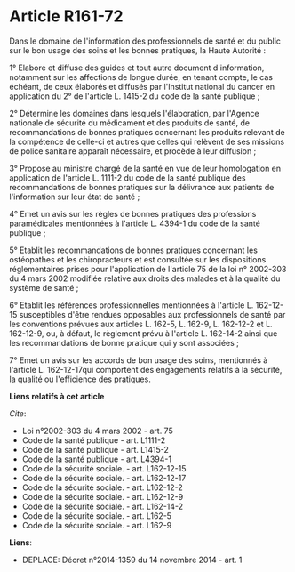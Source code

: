 # Article R161-72

Dans le domaine de l'information des professionnels de santé et du public sur le bon usage des soins et les bonnes pratiques,
la Haute Autorité : 

1° Elabore et diffuse des guides et tout autre document d'information, notamment sur les affections de longue durée, en
tenant compte, le cas échéant, de ceux élaborés et diffusés par l'Institut national du cancer en application du 2° de
l'article L. 1415-2 du code de la santé publique ; 

2° Détermine les domaines dans lesquels l'élaboration, par l'Agence nationale de sécurité du médicament et des produits de
santé, de recommandations de bonnes pratiques concernant les produits relevant de la compétence de celle-ci et autres que
celles qui relèvent de ses missions de police sanitaire apparaît nécessaire, et procède à leur diffusion ; 

3° Propose au ministre chargé de la santé en vue de leur homologation en application de l'article L. 1111-2 du code de la
santé publique des recommandations de bonnes pratiques sur la délivrance aux patients de l'information sur leur état de
santé ; 

4° Emet un avis sur les règles de bonnes pratiques des professions paramédicales mentionnées à l'article L. 4394-1 du code de
la santé publique ; 

5° Etablit les recommandations de bonnes pratiques concernant les ostéopathes et les chiropracteurs et est consultée sur les
dispositions réglementaires prises pour l'application de l'article 75 de la loi n° 2002-303 du 4 mars 2002 modifiée relative
aux droits des malades et à la qualité du système de santé ; 

6° Etablit les références professionnelles mentionnées à l'article L. 162-12-15 susceptibles d'être rendues opposables aux
professionnels de santé par les conventions prévues aux articles L. 162-5, L. 162-9, 
L. 162-12-2 et L. 162-12-9, ou, à défaut, le règlement prévu à l'article L. 162-14-2 ainsi que les recommandations de bonne
pratique qui y sont associées ; 

7° Emet un avis sur les accords de bon usage des soins, mentionnés à l'article L. 162-12-17qui comportent des engagements
relatifs à la sécurité, la qualité ou l'efficience des pratiques.

**Liens relatifs à cet article**

_Cite_:

  - Loi n°2002-303 du 4 mars 2002 - art. 75
  - Code de la santé publique - art. L1111-2
  - Code de la santé publique - art. L1415-2
  - Code de la santé publique - art. L4394-1
  - Code de la sécurité sociale. - art. L162-12-15
  - Code de la sécurité sociale. - art. L162-12-17
  - Code de la sécurité sociale. - art. L162-12-2
  - Code de la sécurité sociale. - art. L162-12-9
  - Code de la sécurité sociale. - art. L162-14-2
  - Code de la sécurité sociale. - art. L162-5
  - Code de la sécurité sociale. - art. L162-9

**Liens**:

  - DEPLACE: Décret n°2014-1359 du 14 novembre 2014 - art. 1
